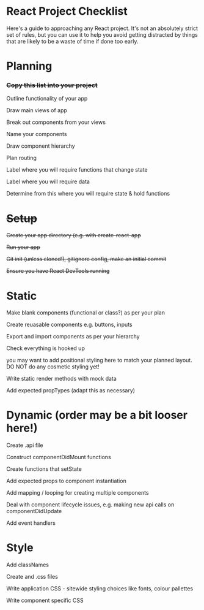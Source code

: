 # React Project Checklist
Here's a guide to approaching any React project. It's not an absolutely strict set of rules, but you can use it to help you avoid getting distracted by things that are likely to be a waste of time if done too early.

# Planning
### ~~Copy this list into your project~~

Outline functionality of your app

Draw main views of app

Break out components from your views

Name your components

Draw component hierarchy

Plan routing

Label where you will require functions that change state

Label where you will require data

Determine from this where you will require state & hold functions

# ~~Setup~~

~~Create your app directory (e.g. with create-react-app~~

~~Run your app~~

~~Git init (unless cloned!), gitignore config, make an initial commit~~

~~Ensure you have React DevTools running~~

# Static

Make blank components (functional or class?) as per your plan

Create reuasable components e.g. buttons, inputs

Export and import components as per your hierarchy

Check everything is hooked up

you may want to add positional styling here to match your planned layout. DO NOT do any cosmetic styling yet!

Write static render methods with mock data

Add expected propTypes (adapt this as necessary)

# Dynamic (order may be a bit looser here!)

Create .api file

Construct componentDidMount functions

Create functions that setState

Add expected props to component instantiation

Add mapping / looping for creating multiple components

Deal with component lifecycle issues, e.g. making new api calls on componentDidUpdate

Add event handlers

# Style

Add classNames

Create and .css files

Write application CSS - sitewide styling choices like fonts, colour pallettes

Write component specific CSS